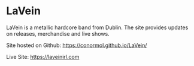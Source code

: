 # LaVein

LaVein is a metallic hardcore band from Dublin. The site provides updates on releases, merchandise and live shows.

Site hosted on Github: https://conormol.github.io/LaVein/

Live Site: https://laveinirl.com
